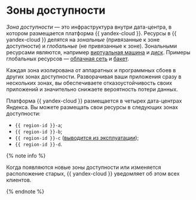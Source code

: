 # Зоны доступности

_Зона доступности_ — это инфраструктура внутри дата-центра, в котором размещается платформа {{ yandex-cloud }}. Ресурсы в {{ yandex-cloud }} делятся на _зональные_ (привязанные к зоне доступности) и _глобальные_ (не привязанные к зоне). Зональными ресурсами являются, например [виртуальная машина](../../compute/concepts/vm.md) и [диск](../../compute/concepts/disk.md). Примеры глобальных ресурсов — [облачная сеть](../../vpc/concepts/network.md) и [бакет](../../storage/concepts/bucket.md).


Каждая зона изолирована от аппаратных и программных сбоев в других зонах доступности. Разворачивая ваши приложения сразу в нескольких зонах, вы обеспечиваете отказоустойчивость своих приложений и значительно снижаете вероятность потери данных.

Платформа {{ yandex-cloud }} размещается в четырех дата-центрах Яндекса. Вы можете размещать свои ресурсы в следующих зонах доступности:

* `{{ region-id }}-a`;
* `{{ region-id }}-b`;
* `{{ region-id }}-c` ([выводится из эксплуатации](ru-central1-c-deprecation.md));
* `{{ region-id }}-d`.



{% note info %}

Когда появляются новые зоны доступности или изменяется расположение старых, {{ yandex-cloud }} уведомляет об этом всех клиентов.

{% endnote %}